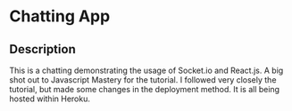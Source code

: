 # Chatting App

## Description

This is a chatting demonstrating the usage of Socket.io and React.js. A big shot out to Javascript Mastery for the tutorial. I followed very closely the tutorial, but made some changes in the deployment method. It is all being hosted within Heroku. 